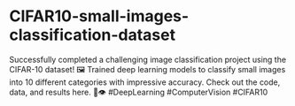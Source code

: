 # CIFAR10-small-images-classification-dataset
 Successfully completed a challenging image classification project using the CIFAR-10 dataset! 🖼️ Trained deep learning models to classify small images into 10 different categories with impressive accuracy. Check out the code, data, and results here.  🤖👁️ #DeepLearning #ComputerVision #CIFAR10
